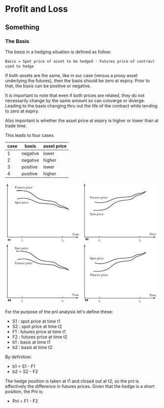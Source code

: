# Profit and Loss

## Something

### The Basis

The *basis* in a hedging situation is defined as follow:

    Basis = Spot price of asset to be hedged - Futures price of contract used to hedge

If both assets are the same, like in our case (versus a proxy asset underlying the futures), then the basis should be zero at expiry. 
Prior to that, the basis can be positive or negative.

It is important to note that even if both prices are related, they do not necessarily change by the same amount so can converge or diverge. Leading to the basis changing thru out the life of the contract while tending to zero at expiry.

Also important is whether the asset price at expiry is higher or lower than at trade time.

This leads to four cases

| case | basis | asset price |
| --- | ----- | ----------- |
| 1 | negative | lower |
| 2 | negative | higher |
| 3 | positive | lower |
| 4 | positive | higher |

![Basis Cases](./assets/basis_cases_.jpg)
<!-- 
![Case 1](./assets/basis_case_01.jpg)

![Case 2](./assets/basis_case_02.jpg)

![Case 3](./assets/basis_case_03.jpg)

![Case 4](./assets/basis_case_04.jpg) -->

For the purpose of the pnl analysis let's define these:

- S1 : spot price at time t1
- S2 : spot price at time t2
- F1 : futures price at time t1
- F2 : futures price at time t2
- b1 : basis at time t1
- b2 : basis at time t2.

By definition:

- b1 = S1 - F1
- b2 = S2 - F2

The hedge position is taken at t1 and closed out at t2, so the pnl is effectively the difference in futures prices. 
Given that the hedge is a short position, the Pnl is:

- Pnl = F1 - F2


